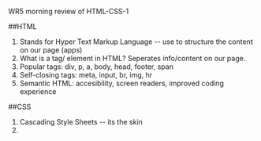 WR5 morning review of HTML-CSS-1

##HTML

1. Stands for Hyper Text Markup Language -- use to structure the content on our page (apps)
2. What is a tag/ element in HTML? Seperates info/content on our page.
3. Popular tags: div, p, a, body, head, footer, span
4. Self-closing tags: meta, input, br, img, hr
5. Semantic HTML: accesibility, screen readers, improved coding experience

##CSS

1. Cascading Style Sheets -- its the skin
2.

